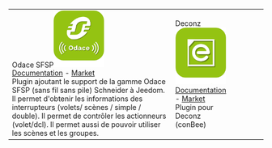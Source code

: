 | | | | | | |
|--- | --- | --- | --- | --- | ---
|Odace SFSP<img src="beagle/beagle_icon.png" width="100" /><br>[Documentation](beagle/index.md) - [Market](https://market.jeedom.com/index.php?v=d&plugin_id=3917)<br/>Plugin ajoutant le support de la gamme Odace SFSP (sans fil sans pile) Schneider à Jeedom. Il permet d'obtenir les informations des interrupteurs (volets/ scènes / simple / double). Il permet de contrôler les actionneurs (volet/dcl). Il permet aussi de pouvoir utiliser les scènes et les groupes.|Deconz<img src="deconz/deconz_icon.png" width="100" /><br>[Documentation](deconz/index.md) - [Market](https://market.jeedom.com/index.php?v=d&plugin_id=3610)<br/>Plugin pour Deconz (conBee)